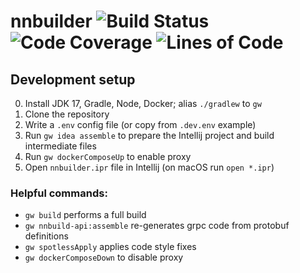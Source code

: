 # nnbuilder ![Build Status](https://img.shields.io/circleci/build/github/Frosendroska/nnbuilder?style=flat-square) ![Code Coverage](https://img.shields.io/codecov/c/github/Frosendroska/nnbuilder?style=flat-square) ![Lines of Code](https://img.shields.io/tokei/lines/github/Frosendroska/nnbuilder?style=flat-square)

## Development setup

0. Install JDK 17, Gradle, Node, Docker; alias `./gradlew` to `gw`
1. Clone the repository
2. Write a `.env` config file (or copy from `.dev.env` example)
3. Run `gw idea assemble` to prepare the Intellij project and build intermediate files
4. Run `gw dockerComposeUp` to enable proxy
5. Open `nnbuilder.ipr` file in Intellij (on macOS run `open *.ipr`)

### Helpful commands:

* `gw build` performs a full build
* `gw nnbuild-api:assemble` re-generates grpc code from protobuf definitions
* `gw spotlessApply` applies code style fixes
* `gw dockerComposeDown` to disable proxy

